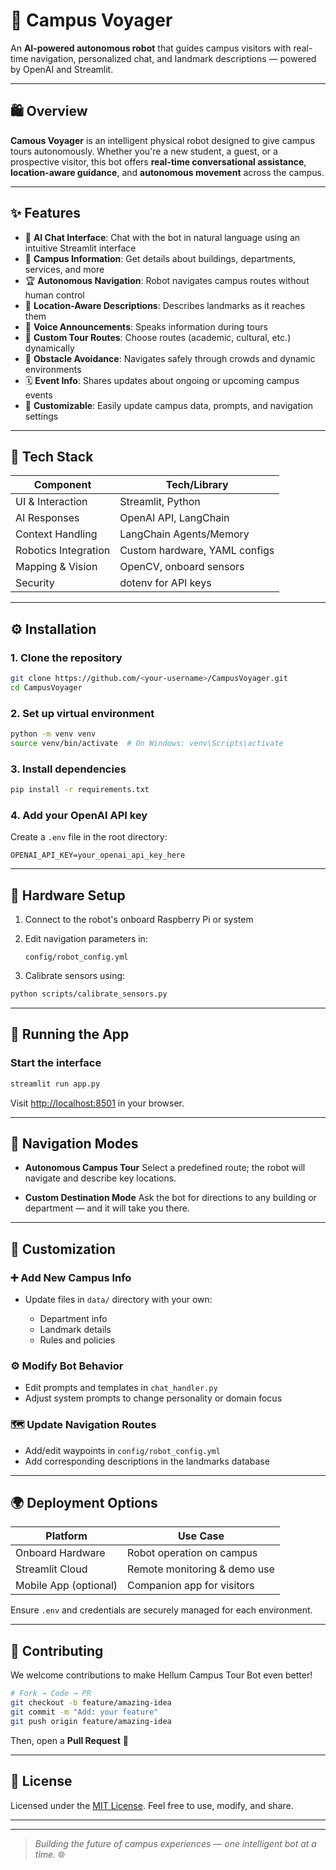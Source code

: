 # 🤖 Campus Voyager

An **AI-powered autonomous robot** that guides campus visitors with real-time navigation, personalized chat, and landmark descriptions — powered by OpenAI and Streamlit.

---

## 🛍️ Overview

**Camous Voyager** is an intelligent physical robot designed to give campus tours autonomously. Whether you're a new student, a guest, or a prospective visitor, this bot offers **real-time conversational assistance**, **location-aware guidance**, and **autonomous movement** across the campus.

---

## ✨ Features

* 🧠 **AI Chat Interface**: Chat with the bot in natural language using an intuitive Streamlit interface
* 🏫 **Campus Information**: Get details about buildings, departments, services, and more
* 🏆 **Autonomous Navigation**: Robot navigates campus routes without human control
* 📍 **Location-Aware Descriptions**: Describes landmarks as it reaches them
* 🎤 **Voice Announcements**: Speaks information during tours
* 🧰 **Custom Tour Routes**: Choose routes (academic, cultural, etc.) dynamically
* 🔄 **Obstacle Avoidance**: Navigates safely through crowds and dynamic environments
* 🗓️ **Event Info**: Shares updates about ongoing or upcoming campus events
* 🧹 **Customizable**: Easily update campus data, prompts, and navigation settings

---

## 💠 Tech Stack

| Component            | Tech/Library                  |
| -------------------- | ----------------------------- |
| UI & Interaction     | Streamlit, Python             |
| AI Responses         | OpenAI API, LangChain         |
| Context Handling     | LangChain Agents/Memory       |
| Robotics Integration | Custom hardware, YAML configs |
| Mapping & Vision     | OpenCV, onboard sensors       |
| Security             | dotenv for API keys           |

---

## ⚙️ Installation

### 1. Clone the repository

```bash
git clone https://github.com/<your-username>/CampusVoyager.git
cd CampusVoyager
```

### 2. Set up virtual environment

```bash
python -m venv venv
source venv/bin/activate  # On Windows: venv\Scripts\activate
```

### 3. Install dependencies

```bash
pip install -r requirements.txt
```

### 4. Add your OpenAI API key

Create a `.env` file in the root directory:

```
OPENAI_API_KEY=your_openai_api_key_here
```

---

## 🔧 Hardware Setup

1. Connect to the robot's onboard Raspberry Pi or system
2. Edit navigation parameters in:

   ```
   config/robot_config.yml
   ```
3. Calibrate sensors using:

```bash
python scripts/calibrate_sensors.py
```

---

## 🚀 Running the App

### Start the interface

```bash
streamlit run app.py
```

Visit [http://localhost:8501](http://localhost:8501) in your browser.

---

## 🤖 Navigation Modes

* **Autonomous Campus Tour**
  Select a predefined route; the robot will navigate and describe key locations.

* **Custom Destination Mode**
  Ask the bot for directions to any building or department — and it will take you there.

---

## 🧠 Customization

### ➕ Add New Campus Info

* Update files in `data/` directory with your own:

  * Department info
  * Landmark details
  * Rules and policies

### ⚙️ Modify Bot Behavior

* Edit prompts and templates in `chat_handler.py`
* Adjust system prompts to change personality or domain focus

### 🗺️ Update Navigation Routes

* Add/edit waypoints in `config/robot_config.yml`
* Add corresponding descriptions in the landmarks database

---

## 🌍 Deployment Options

| Platform              | Use Case                     |
| --------------------- | ---------------------------- |
| Onboard Hardware      | Robot operation on campus    |
| Streamlit Cloud       | Remote monitoring & demo use |
| Mobile App (optional) | Companion app for visitors   |

Ensure `.env` and credentials are securely managed for each environment.

---

## 🙌 Contributing

We welcome contributions to make Hellum Campus Tour Bot even better!

```bash
# Fork → Code → PR
git checkout -b feature/amazing-idea
git commit -m "Add: your feature"
git push origin feature/amazing-idea
```

Then, open a **Pull Request** 🚀

---

## 📄 License

Licensed under the [MIT License](LICENSE). Feel free to use, modify, and share.

---
---

> *Building the future of campus experiences — one intelligent bot at a time.* 🌐

